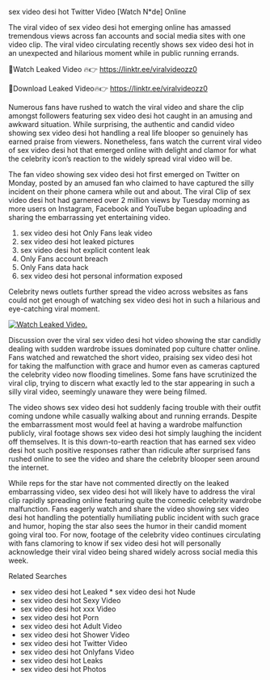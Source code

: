 ﻿sex video desi hot Twitter Video [Watch N*de] Online

The viral video of ﻿sex video desi hot emerging online has amassed tremendous views across fan accounts and social media sites with one video clip. The viral video circulating recently shows ﻿sex video desi hot in an unexpected and hilarious moment while in public running errands. 

🔴Watch Leaked Video 🔥👉  https://linktr.ee/viralvideozz0 

🔴Download Leaked Video🔥👉  https://linktr.ee/viralvideozz0 

Numerous fans have rushed to watch the viral video and share the clip amongst followers featuring ﻿sex video desi hot caught in an amusing and awkward situation. While surprising, the authentic and candid video showing ﻿sex video desi hot handling a real life blooper so genuinely has earned praise from viewers. Nonetheless, fans watch the current viral video of ﻿sex video desi hot that emerged online with delight and clamor for what the celebrity icon’s reaction to the widely spread viral video will be.

The fan video showing ﻿sex video desi hot first emerged on Twitter on Monday, posted by an amused fan who claimed to have captured the silly incident on their phone camera while out and about. The viral Clip of ﻿sex video desi hot had garnered over 2 million views by Tuesday morning as more users on Instagram, Facebook and YouTube began uploading and sharing the embarrassing yet entertaining video. 

1. ﻿sex video desi hot Only Fans leak video
2. ﻿sex video desi hot leaked pictures
3. ﻿sex video desi hot explicit content leak
4. Only Fans account breach
5. Only Fans data hack
6. ﻿sex video desi hot personal information exposed

Celebrity news outlets further spread the video across websites as fans could not get enough of watching ﻿sex video desi hot in such a hilarious and eye-catching viral moment. 

[![Watch Leaked Video.](https://miro.medium.com/v2/resize:fit:828/format:webp/1*cilzJN44JGOrTw9NJCrNHA.gif "Watch Leaked Video")](https://linktr.ee/viralvideozz0)

Discussion over the viral ﻿sex video desi hot video showing the star candidly dealing with sudden wardrobe issues dominated pop culture chatter online. Fans watched and rewatched the short video, praising ﻿sex video desi hot for taking the malfunction with grace and humor even as cameras captured the celebrity video now flooding timelines. Some fans have scrutinized the viral clip, trying to discern what exactly led to the star appearing in such a silly viral video, seemingly unaware they were being filmed.

The video shows ﻿sex video desi hot suddenly facing trouble with their outfit coming undone while casually walking about and running errands. Despite the embarrassment most would feel at having a wardrobe malfunction publicly, viral footage shows ﻿sex video desi hot simply laughing the incident off themselves. It is this down-to-earth reaction that has earned ﻿sex video desi hot such positive responses rather than ridicule after surprised fans rushed online to see the video and share the celebrity blooper seen around the internet.  

While reps for the star have not commented directly on the leaked embarrassing video, ﻿sex video desi hot will likely have to address the viral clip rapidly spreading online featuring quite the comedic celebrity wardrobe malfunction. Fans eagerly watch and share the video showing ﻿sex video desi hot handling the potentially humiliating public incident with such grace and humor, hoping the star also sees the humor in their candid moment going viral too. For now, footage of the celebrity video continues circulating with fans clamoring to know if ﻿sex video desi hot will personally acknowledge their viral video being shared widely across social media this week.

Related Searches
* ﻿sex video desi hot Leaked
﻿* sex video desi hot Nude
* ﻿sex video desi hot Sexy Video
* ﻿sex video desi hot xxx Video
* ﻿sex video desi hot Porn
* ﻿sex video desi hot Adult Video
* ﻿sex video desi hot Shower Video
* ﻿sex video desi hot Twitter Video
* ﻿sex video desi hot Onlyfans Video
* ﻿sex video desi hot Leaks
* ﻿sex video desi hot Photos